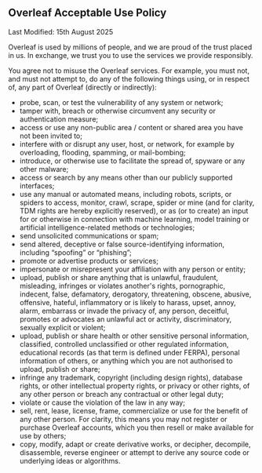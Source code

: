 Overleaf Acceptable Use Policy
------------------------------

Last Modified: 15th August 2025

Overleaf is used by millions of people, and we are proud of the trust placed in us. In exchange, we trust you to use the services we provide responsibly.

You agree not to misuse the Overleaf services. For example, you must not, and must not attempt to, do any of the following things using, or in respect of, any part of Overleaf (directly or indirectly):

*   probe, scan, or test the vulnerability of any system or network;
*   tamper with, breach or otherwise circumvent any security or authentication measure;
*   access or use any non-public area / content or shared area you have not been invited to;
*   interfere with or disrupt any user, host, or network, for example by overloading, flooding, spamming, or mail-bombing;
*   introduce, or otherwise use to facilitate the spread of, spyware or any other malware;
*   access or search by any means other than our publicly supported interfaces;
*   use any manual or automated means, including robots, scripts, or spiders to access, monitor, crawl, scrape, spider or mine (and for clarity, TDM rights are hereby explicitly reserved), or as (or to create) an input for or otherwise in connection with machine learning, model training or artificial intelligence-related methods or technologies;
*   send unsolicited communications or spam;
*   send altered, deceptive or false source-identifying information, including “spoofing” or “phishing”;
*   promote or advertise products or services;
*   impersonate or misrepresent your affiliation with any person or entity;
*   upload, publish or share anything that is unlawful, fraudulent, misleading, infringes or violates another's rights, pornographic, indecent, false, defamatory, derogatory, threatening, obscene, abusive, offensive, hateful, inflammatory or is likely to harass, upset, annoy, alarm, embarrass or invade the privacy of, any person, deceitful, promotes or advocates an unlawful act or activity, discriminatory, sexually explicit or violent;
*   upload, publish or share health or other sensitive personal information, classified, controlled unclassified or other regulated information, educational records (as that term is defined under FERPA), personal information of others, or anything which you are not authorised to upload, publish or share;
*   infringe any trademark, copyright (including design rights), database rights, or other intellectual property rights, or privacy or other rights, of any other person or breach any contractual or other legal duty;
*   violate or cause the violation of the law in any way;
*   sell, rent, lease, license, frame, commercialize or use for the benefit of any other person. For clarity, this means you may not register or purchase Overleaf accounts, which you then resell or make available for use by others;
*   copy, modify, adapt or create derivative works, or decipher, decompile, disassemble, reverse engineer or attempt to derive any source code or underlying ideas or algorithms.